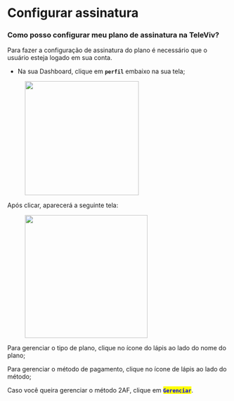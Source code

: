 # Configurar assinatura

### Como posso configurar meu plano de assinatura na TeleViv?

Para fazer a configuração de assinatura do plano é necessário que o usuário esteja logado em sua conta.

* Na sua Dashboard, clique em **`perfil`** embaixo na sua tela;

<figure><img src="../../../.gitbook/assets/Captura de Tela 2023-04-27 às 15.22.22.png" alt="" width="259"><figcaption></figcaption></figure>

Após clicar, aparecerá a seguinte tela:

<figure><img src="../../../.gitbook/assets/Captura de Tela 2023-05-11 às 10.51.02.png" alt="" width="279"><figcaption></figcaption></figure>

Para gerenciar o tipo de plano, clique no ícone do lápis ao lado do nome do plano;

Para gerenciar o método de pagamento, clique no ícone de lápis ao lado do método;

Caso você queira gerenciar o método 2AF, clique em <mark style="color:blue;">**`Gerenciar`**</mark>.
